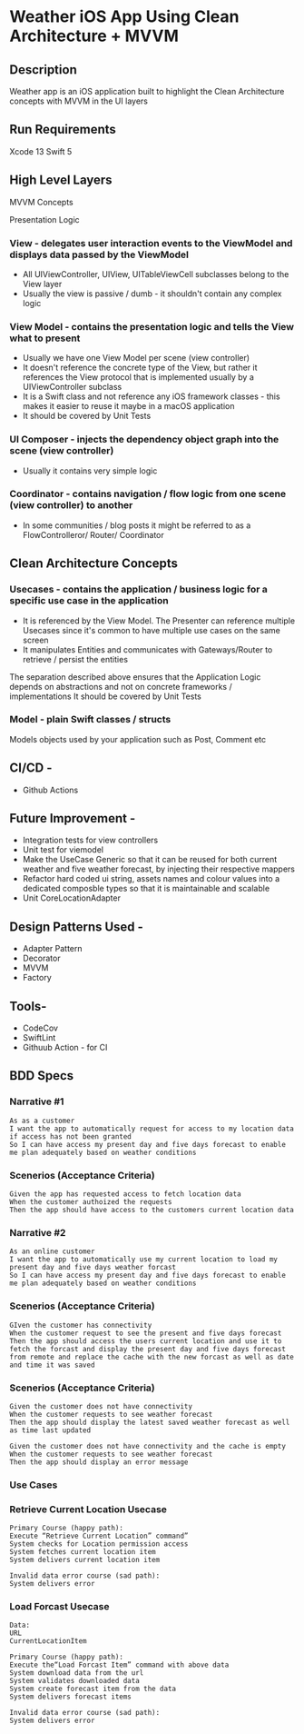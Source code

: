 # Weather iOS App Using Clean Architecture + MVVM

## Description
Weather app is an iOS application built to highlight the Clean Architecture concepts with MVVM in the UI layers
##  Run Requirements

Xcode 13
Swift 5

##  High Level Layers

MVVM Concepts

Presentation Logic

###  View - delegates user interaction events to the ViewModel and displays data passed by the ViewModel
 - All UIViewController, UIView, UITableViewCell subclasses belong to the View layer
 - Usually the view is passive / dumb - it shouldn't contain any complex logic 
    
###  View Model - contains the presentation logic and tells the View what to present
 - Usually we have one View Model per scene (view controller)
 - It doesn't reference the concrete type of the View, but rather it references the View protocol that is implemented usually by a UIViewController subclass
 - It is a Swift class and not reference any iOS framework classes - this makes it easier to reuse it maybe in a macOS application
 - It should be covered by Unit Tests
 
 ###  UI Composer - injects the dependency object graph into the scene (view controller)
 - Usually it contains very simple logic
 
 ###  Coordinator - contains navigation / flow logic from one scene (view controller) to another
 - In some communities / blog posts it might be referred to as a FlowControlleror/ Router/ Coordinator

## Clean Architecture Concepts

###  Usecases - contains the application / business logic for a specific use case in the application
- It is referenced by the View Model. The Presenter can reference multiple Usecases since it's common to have multiple use cases on the same screen
 - It manipulates Entities and communicates with Gateways/Router to retrieve / persist the entities

The separation described above ensures that the Application Logic depends on abstractions and not on concrete frameworks / implementations
It should be covered by Unit Tests

###  Model - plain Swift classes / structs
Models objects used by your application such as Post, Comment etc

## CI/CD - 
 - Github Actions

## Future Improvement - 
 - Integration tests for view controllers
 - Unit test for viemodel
 - Make the UseCase Generic so that it can be reused for both current weather and five weather forecast, by injecting their respective mappers
 - Refactor hard coded ui string, assets names and colour values into a dedicated composble types so that it is maintainable and scalable
 - Unit CoreLocationAdapter

## Design Patterns Used -
 
 - Adapter Pattern
 - Decorator
 - MVVM 
 - Factory

## Tools-
 
 - CodeCov
 - SwiftLint
 - Githuub Action - for CI 

##  BDD Specs

### Narrative #1

    As as a customer
    I want the app to automatically request for access to my location data if access has not been granted
    So I can have access my present day and five days forecast to enable me plan adequately based on weather conditions

### Scenerios (Acceptance Criteria)

    Given the app has requested access to fetch location data
    When the customer authoized the requests
    Then the app should have access to the customers current location data

###  Narrative #2

    As an online customer
    I want the app to automatically use my current location to load my present day and five days weather forcast
    So I can have access my present day and five days forecast to enable me plan adequately based on weather conditions

### Scenerios (Acceptance Criteria)

    GIven the customer has connectivity
    When the customer request to see the present and five days forecast
    Then the app should access the users current location and use it to fetch the forcast and display the present day and five days forecast from remote and replace the cache with the new forcast as well as date and time it was saved

### Scenerios (Acceptance Criteria)

    Given the customer does not have connectivity
    When the customer requests to see weather forecast
    Then the app should display the latest saved weather forecast as well as time last updated

    Given the customer does not have connectivity and the cache is empty
    When the customer requests to see weather forecast
    Then the app should display an error message

###  Use Cases

###  Retrieve Current Location Usecase

    Primary Course (happy path):
    Execute “Retrieve Current Location” command” 
    System checks for Location permission access
    System fetches current location item
    System delivers current location item

    Invalid data error course (sad path):
    System delivers error

###  Load Forcast Usecase

    Data:
    URL
    CurrentLocationItem

    Primary Course (happy path):
    Execute the“Load Forcast Item” command with above data
    System download data from the url
    System validates downloaded data
    System create forecast item from the data
    System delivers forecast items

    Invalid data error course (sad path):
    System delivers error

